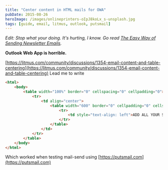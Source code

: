 ```yaml
---
title: "Center content in HTML mails for OWA"
pubDate: 2015-08-26
heroImage: /images/onlineprinters-oIpJ8koLx_s-unsplash.jpg
tags: [guide, email, litmus, outlook, putsmail]
---
```


_Edit: Stop what your doing. It's hurting, I know. Go read [The Easy Way of Sending Newsletter Emails](http://notes.webutvikling.org/the-easy-way-of-sending-newsletter-emails/)._

**Outlook Web App is horrible.**

[https://litmus.com/community/discussions/1354-email-content-and-table-centering](https://litmus.com/community/discussions/1354-email-content-and-table-centering) Lead me to write

```html
<html>
	<body>
		<table width="100%" border="0" cellspacing="0" cellpadding="0">
			<tr>
				<td align="center">
					<table width="600" border="0" cellpadding="0" cellspacing="0">
						<tr>
							<td style="text-align: left">ADD ALL YOUR STUFF HERE</td>
						</tr>
					</table>
				</td>
			</tr>
		</table>
	</body>
</html>
```

Which worked when testing mail-send using [https://putsmail.com](https://putsmail.com)
